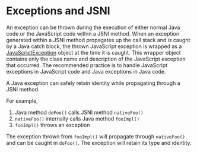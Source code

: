 # Exceptions and JSNI #

An exception can be thrown during the execution of either normal Java code or the JavaScript code within a JSNI method.  When an exception generated within a JSNI method propagates up the call stack and is caught by a Java catch block, the thrown JavaScript exception is wrapped as a [JavaScriptException](http://google-web-toolkit.googlecode.com/svn/javadoc/1.5/com/google/gwt/core/client/JavaScriptException.html) object at the time it is caught.  This wrapper object contains only the class name and description of the JavaScript exception that occurred.  The recommended practice is to handle JavaScript exceptions in JavaScript code and Java exceptions in Java code.

A Java exception can safely retain identity while propagating through a JSNI method.

For example,

  1. Java method `doFoo()` calls JSNI method `nativeFoo()`
  1. `nativeFoo()` internally calls Java method `fooImpl()`
  1. `fooImpl()` throws an exception

The exception thrown from `fooImpl()` will propagate through `nativeFoo()` and can be caught in `doFoo()`.  The exception will retain its type and identity.
